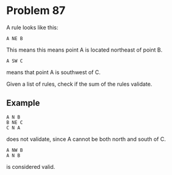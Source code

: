 # Problem 87

A rule looks like this:

```text
A NE B
```

This means this means point A is located northeast of point B.

```text
A SW C
```

means that point A is southwest of C.

Given a list of rules, check if the sum of the rules validate.

## Example

```text
A N B
B NE C
C N A
```

does not validate, since A cannot be both north and south of C.

```text
A NW B
A N B
```

is considered valid.
